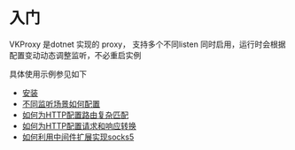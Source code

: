 # 入门

VKProxy 是dotnet 实现的 proxy， 支持多个不同listen 同时启用，运行时会根据配置变动动态调整监听，不必重启实例

具体使用示例参见如下

- [安装](/VKProxy.Doc/docs/install.md)
- [不同监听场景如何配置](/VKProxy.Doc/docs/howtolisten)
- [如何为HTTP配置路由复杂匹配](/VKProxy.Doc/docs/statement)
- [如何为HTTP配置请求和响应转换](/VKProxy.Doc/docs/transforms)
- [如何利用中间件扩展实现socks5](/VKProxy.Doc/docs/extensibility/socks5)
